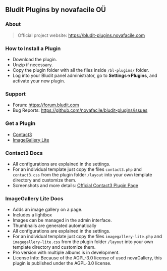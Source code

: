 ## Bludit Plugins by novafacile OÜ

### About
> Official project website: https://bludit-plugins.novafacile.com

### How to Install a Plugin
- Download the plugin.
- Unzip if necessary.
- Copy the plugin folder with all the files inside `/bl-plugins/` folder.
- Log into your Bludit panel administrator, go to **Settings->Plugins**, and activate your new plugin.

### Support
- Forum: https://forum.bludit.com
- Bug Reports: https://github.com/novafacile/bludit-plugins/issues

### Get a Plugin

- [Contact3](https://download.novafacile.com/bludit-plugins/contact3.zip)
- [ImageGallery Lite](https://download.novafacile.com/bludit-plugins/imagegallery-lite.zip)

### Contact3 Docs

- All configurations are explained in the settings.
- For an individual template just copy the files `contact3.php` and `contact3.css` from the plugin folder `/layout` into your own template directory and customize them.
- Screenshots and more details: [Official Contact3 Plugin Page](https://bludit-plugins.novafacile.com#contact3)

### ImageGallery Lite Docs

- Adds an image gallery on a page.
- Includes a lightbox
- Images can be managed in the admin interface.
- Thumbnails are generated automatically
- All configurations are explained in the settings.
- For an individual template just copy the files `imagegallery-lite.php` and `imagegallery-lite.css` from the plugin folder `/layout` into your own template directory and customize them.
- Pro version with multiple albums is in development.
- License Info: Because of the AGPL-3.0 license of used novaGallery, this plugin is published under the AGPL-3.0 license.